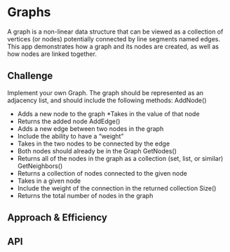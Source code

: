 # Graphs
A graph is a non-linear data structure that can be viewed as a collection of vertices (or nodes) potentially connected by line segments named edges. This app demonstrates how a graph and its nodes are created, as well as how nodes are linked together.

## Challenge
Implement your own Graph. The graph should be represented as an adjacency list, and should include the following methods:
AddNode()
* Adds a new node to the graph
*Takes in the value of that node
* Returns the added node
AddEdge()
* Adds a new edge between two nodes in the graph
* Include the ability to have a “weight”
* Takes in the two nodes to be connected by the edge
* Both nodes should already be in the Graph
GetNodes()
* Returns all of the nodes in the graph as a collection (set, list, or similar)
GetNeighbors()
* Returns a collection of nodes connected to the given node
* Takes in a given node
* Include the weight of the connection in the returned collection
Size()
* Returns the total number of nodes in the graph
## Approach & Efficiency
<!-- What approach did you take? Why? What is the Big O space/time for this approach? -->

## API
<!-- Description of each method publicly available in your Graph -->
